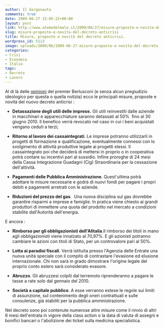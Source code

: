 ```yaml
---
author: Il Gorgonauta
comments: true
date: 2009-06-27 15:05:22+00:00
layout: post
link: http://www.atomodelmale.it/2009/06/27/misure-proposte-e-novita-del-decreto-anticrisi/
slug: misure-proposte-e-novita-del-decreto-anticrisi
title: Misure, proposte e novità del decreto anticrisi.
wordpress_id: 5113
image: uploads/2009/06/2009-06-27-misure-proposte-e-novita-del-decreto-anticrisi.jpg
categories:
- Crisi
- Economia
- Italia
tags:
- Decreto
- Lavoro
---
```


Al di là delle [opinioni](/2009/06/27/catastrofistadevi-rimanere-in-silenzio-parola-di-silvio-berlusconi/) del premier Berlusconi (e senza alcun pregiudizio ideologico per questa o quella notizia) ecco le principali misure, proposte e novità del nuovo decreto anticrisi :

	
  * **Detassazione degli utili delle imprese.** Gli utili reinvestiti dalle aziende in macchinari e apparecchiature saranno detassati al 50%  fino al 30 giugno 2010. Il benefico verrà revocato nel caso in cui i beni acquistati vengano ceduti a terzi;

	
  * **Ritorno al lavoro dei cassaintegrati**. Le imprese potranno utilizzarli in progetti di formazione e qualificazione, eventualmente connessi con lo svolgimento di attività produttive legate ai progetti stessi. Il cassaintegrato poi che deciderà di mettersi in proprio o in cooperativa potrà contare su incentivi pari al sussidio. Infine proroghe di 24 mesi della Cassa Integrazione Guadagni (Cig) Straordinaria per la cessazione dell'attività.

	
  * **Pagamenti delle Pubblica Amministrazione**. Quest'ultima potrà adottare le misure necessarie e godrà di nuovi fondi per pagare i propri debiti e pagamenti arretrati con le aziende.

	
  * **Riduzioni del prezzo del gas**.  Una nuova disciplina sul gas dovrebbe garantire risparmi a imprese e famiglie. In pratica viene chiesto ai grandi produttori di immettere una quota del prodotto nel mercato a condizioni stabilite dall'Autorità dell'energia.

E ancora :

	
  * **Rimborso per gli obbligazionisti dell'Alitalia**.Il rimborso dei titoli in mano agli obbligazionisti viene innalzato al 70,97%. E gli azionisti potranno cambiare le azioni con titoli di Stato, per un controvalore pari al 50%.

	
  * **Lotta ai paradisi fiscali**. Verrà istituita presso l'Agenzia delle Entrate una nuova unità speciale con il compito di contrastare l'evasione ed elusione internazionale. Chi non sarà in grado dimostrare l'origine legale del proprio conto estero sarà considerato evasore.

	
  * **Abruzzo**. Gli abruzzesi colpiti dal terremoto riprenderanno a pagare le tasse a rate solo dal gennaio del 2010.

	
  * **Società a capitale pubblico**. A esse verranno estese le regole sui limiti di assunzione, sul contenimento degli oneri contrattuali e sulle consulenze, già stabiliti per la pubblica amministrazione.

Nel decreto sono poi contenute numerose altre misure come il rinvio di altri 6 mesi dell'entrata in vigore della class action o la data di valuta di assegni e bonifici bancari o l'abolizione dei ticket sulla medicina specialistica.
